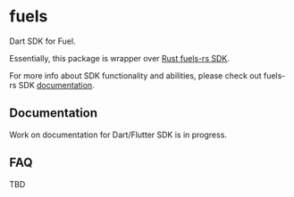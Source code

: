 # fuels

Dart SDK for Fuel. 

Essentially, this package is wrapper over [Rust fuels-rs SDK](https://github.com/FuelLabs/fuels-rs).

For more info about SDK functionality and abilities, please check out fuels-rs SDK [documentation](https://fuellabs.github.io/fuels-rs/v0.34.0/index.html). 

## Documentation
Work on documentation for Dart/Flutter SDK is in progress. 

## FAQ
TBD